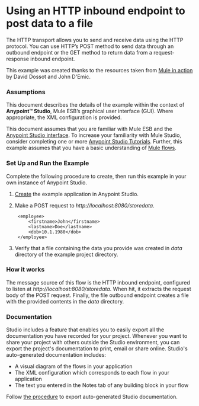 # Using an HTTP inbound endpoint to post data to a file

The HTTP transport allows you to send and receive data using the HTTP protocol. You can use HTTP’s POST method to send data through an outbound endpoint or the GET method to return data from a request-response inbound endpoint.

This example was created thanks to the resources taken from [Mule in action](http://www.manning.com/dossot/) by David Dossot and John D'Emic. 

### Assumptions ###

This document describes the details of the example within the context of **Anypoint™ Studio**, Mule ESB’s graphical user interface (GUI). Where appropriate, the XML configuration is provided.

This document assumes that you are familiar with Mule ESB and the [Anypoint Studio interface](http://www.mulesoft.org/documentation/display/current/Anypoint+Studio+Essentials). To increase your familiarity with Mule Studio, consider completing one or more [Anypoint Studio Tutorials](http://www.mulesoft.org/documentation/display/current/Basic+Studio+Tutorial). Further, this example assumes that you have a basic understanding of [Mule flows](http://www.mulesoft.org/documentation/display/current/Mule+Application+Architecture).

### Set Up and Run the Example ###

Complete the following procedure to create, then run this example in your own instance of Anypoint Studio. 

1. [Create](http://www.mulesoft.org/documentation/display/current/Mule+Examples#MuleExamples-CreateandRunExampleApplications) the example application in Anypoint Studio.
2. Make a POST request to *http://localhost:8080/storedata*.

		<employee>
		    <firstname>John</firstname>
		    <lastname>Doe</lastname>
		    <dob>10.1.1980</dob>
		</employee>

3. Verify that a file containing the data you provide was created in *data* directory of the example project directory.

### How it works

The message source of this flow is the HTTP inbound endpoint, configured to listen at *http://localhost:8080/storedata*. When hit, it extracts the request body of the POST request. Finally, the file outbound endpoint creates a file with the provided contents in the *data* directory. 

### Documentation ###

Studio includes a feature that enables you to easily export all the documentation you have recorded for your project. Whenever you want to share your project with others outside the Studio environment, you can export the project's documentation to print, email or share online. Studio's auto-generated documentation includes:

- A visual diagram of the flows in your application
- The XML configuration which corresponds to each flow in your application
- The text you entered in the Notes tab of any building block in your flow

Follow [the procedure](http://www.mulesoft.org/documentation/display/current/Importing+and+Exporting+in+Studio#ImportingandExportinginStudio-ExportingStudioDocumentation) to export auto-generated Studio documentation.